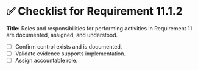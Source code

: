# ✅ Checklist for Requirement 11.1.2

**Title:** Roles and responsibilities for performing activities in Requirement 11 are documented, assigned, and understood.

- [ ] Confirm control exists and is documented.
- [ ] Validate evidence supports implementation.
- [ ] Assign accountable role.
